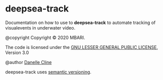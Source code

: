 # deepsea-track
 
Documentation on how to use to <b>deepsea-track</b> to automate tracking of visualevents in underwater video.

@copyright Copyright &copy; 2020 MBARI. 

The code is licensed under the [GNU LESSER GENERAL PUBLIC LICENSE](http://www.gnu.org/copyleft/lesser.html), Version 3.0
  
@author [Danelle Cline](https://www.mbari.org/cline-danelle-e/)

deepsea-track uses [semantic versioning](http://semver.org/).
